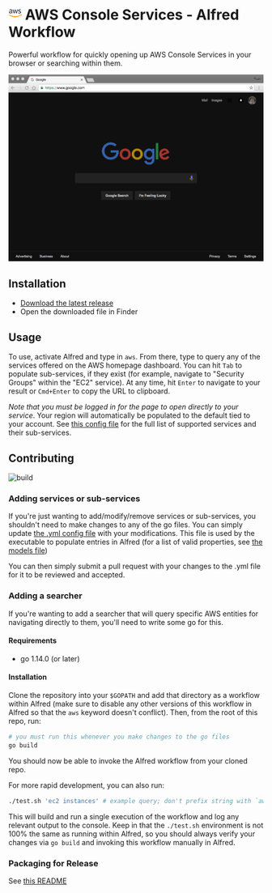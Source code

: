 # <img src="icon.png" width="26"> AWS Console Services - Alfred Workflow

Powerful workflow for quickly opening up AWS Console Services in your browser or searching within them.

![AWS Console Services - Alfred Workflow Demo](demo.gif)

## Installation
- [Download the latest release](https://github.com/rkoval/alfred-aws-console-services-workflow/releases)
- Open the downloaded file in Finder

## Usage
To use, activate Alfred and type in `aws`. From there, type to query any of the services offered on the AWS homepage dashboard. You can hit `Tab` to populate sub-services, if they exist (for example, navigate to "Security Groups" within the "EC2" service). At any time, hit `Enter` to navigate to your result or `Cmd+Enter` to copy the URL to clipboard.

*Note that you must be logged in for the page to open directly to your service*. Your region will automatically be populated to the default tied to your account. See [this config file](console-services.yml) for the full list of supported services and their sub-services.

## Contributing

![build](https://github.com/rkoval/alfred-aws-console-services-workflow/workflows/build/badge.svg)

### Adding services or sub-services

If you're just wanting to add/modify/remove services or sub-services, you shouldn't need to make changes to any of the go files. You can simply update [the .yml config file](console-services.yml) with your modifications. This file is used by the executable to populate entries in Alfred (for a list of valid properties, see [the models file](core/aws_service.go))

You can then simply submit a pull request with your changes to the .yml file for it to be reviewed and accepted.

### Adding a searcher

If you're wanting to add a searcher that will query specific AWS entities for navigating directly to them, you'll need to write some go for this.

#### Requirements
- go 1.14.0 (or later)

#### Installation
Clone the repository into your `$GOPATH` and add that directory as a workflow within Alfred (make sure to disable any other versions of this workflow in Alfred so that the `aws` keyword doesn't conflict). Then, from the root of this repo, run:

```sh
# you must run this whenever you make changes to the go files
go build
```

You should now be able to invoke the Alfred workflow from your cloned repo.

For more rapid development, you can also run:

```sh
./test.sh 'ec2 instances' # example query; don't prefix string with `aws` here!
```

This will build and run a single execution of the workflow and log any relevant output to the console. Keep in that the `./test.sh` environment is not 100% the same as running within Alfred, so you should always verify your changes via `go build` and invoking this workflow manually in Alfred.

### Packaging for Release

See [this README](release_tools/README.md)